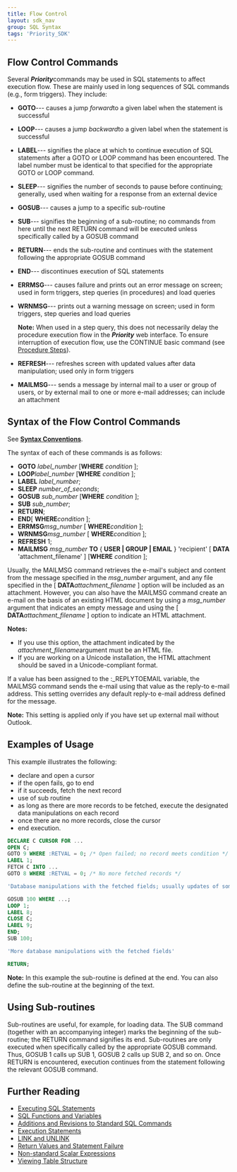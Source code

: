 ```yaml
---
title: Flow Control
layout: sdk_nav
group: SQL Syntax
tags: 'Priority_SDK'
---
```


## Flow Control Commands 

Several ***Priority***commands may be used in SQL statements to affect
execution flow. These are mainly used in long sequences of SQL commands
(e.g., form triggers). They include:

-   **GOTO**--- causes a jump *forward*to a given label when the
    statement is successful
-   **LOOP**--- causes a jump *backward*to a given label when the
    statement is successful
-   **LABEL**--- signifies the place at which to continue execution of
    SQL statements after a GOTO or LOOP command has been encountered.
    The label number must be identical to that specified for the
    appropriate GOTO or LOOP command.
-   **SLEEP**--- signifies the number of seconds to pause before
    continuing; generally, used when waiting for a response from an
    external device
-   **GOSUB**--- causes a jump to a specific sub-routine
-   **SUB**--- signifies the beginning of a sub-routine; no commands
    from here until the next RETURN command will be executed unless
    specifically called by a GOSUB command
-   **RETURN**--- ends the sub-routine and continues with the statement
    following the appropriate GOSUB command
-   **END**--- discontinues execution of SQL statements
-   **ERRMSG**--- causes failure and prints out an error message on
    screen; used in form triggers, step queries (in procedures) and load
    queries
-   **WRNMSG**--- prints out a warning message on screen; used in form
    triggers, step queries and load queries


    **Note:** When used in a step query, this does not necessarily delay the
    procedure execution flow in the ***Priority*** web interface. To ensure
    interruption of execution flow, use the CONTINUE basic command (see
    [Procedure Steps](Procedure-Steps )).

-   **REFRESH**--- refreshes screen with updated values after data
    manipulation; used only in form triggers
-   **MAILMSG**--- sends a message by internal mail to a user or group
    of users, or by external mail to one or more e-mail addresses; can
    include an attachment

## Syntax of the Flow Control Commands 

See [**Syntax Conventions**](SQL-Syntax#Syntax-Conventions" ).

The syntax of each of these commands is as follows:

-   **GOTO** *label_number* \[**WHERE** *condition* \];
-   **LOOP***label_number* \[**WHERE** *condition* \];
-   **LABEL** *label_number*;
-   **SLEEP** *number_of_seconds*;
-   **GOSUB** *sub_number* \[**WHERE** *condition* \];
-   **SUB** *sub_number*;
-   **RETURN**;
-   **END**\[ **WHERE***condition* \];
-   **ERRMSG***msg_number* \[ **WHERE***condition* \];
-   **WRNMSG***msg_number* \[ **WHERE***condition* \];
-   **REFRESH** 1;
-   **MAILMSG** *msg_number* **TO** { **USER \| GROUP \| EMAIL** }
    'recipient' [ **DATA** 'attachment_filename' ]
    [**WHERE** *condition* ];

Usually, the MAILMSG command retrieves the e-mail\'s subject and content
from the message specified in the *msg_number* argument, and any file
specified in the [ **DATA***attachment_filename* ] option will be
included as an attachment. However, you can also have the MAILMSG
command create an e-mail on the basis of an existing HTML document by
using a *msg_number* argument that indicates an empty message and using
the [ **DATA***attachment_filename* ] option to indicate an HTML
attachment.


**Notes:**

-   If you use this option, the attachment indicated by the
    *attachment_filename*argument must be an HTML file.
-   If you are working on a Unicode installation, the HTML attachment
    should be saved in a Unicode-compliant format.


If a value has been assigned to the :_REPLYTOEMAIL variable, the
MAILMSG command sends the e-mail using that value as the reply-to e-mail
address. This setting overrides any default reply-to e-mail address
defined for the message.

**Note:** This setting is applied only if you have set up external mail
without Outlook.


## Examples of Usage 

This example illustrates the following:

-   declare and open a cursor
-   if the open fails, go to end
-   if it succeeds, fetch the next record
-   use of sub routine
-   as long as there are more records to be fetched, execute the
    designated data manipulations on each record
-   once there are no more records, close the cursor
-   end execution.

```sql
DECLARE C CURSOR FOR ...
OPEN C;
GOTO 9 WHERE :RETVAL = 0; /* Open failed; no record meets condition */
LABEL 1; 
FETCH C INTO ...
GOTO 8 WHERE :RETVAL = 0; /* No more fetched records */

'Database manipulations with the fetched fields; usually updates of some sort'

GOSUB 100 WHERE ...;
LOOP 1;
LABEL 8;
CLOSE C;
LABEL 9;
END;
SUB 100;

'More database manipulations with the fetched fields'

RETURN;
```

**Note:** In this example the sub-routine is defined at the end. You can
also define the sub-routine at the beginning of the text.


## Using Sub-routines 

Sub-routines are useful, for example, for loading data. The SUB command
(together with an accompanying integer) marks the beginning of the
sub-routine; the RETURN command signifies its end. Sub-routines are only
executed when specifically called by the appropriate GOSUB command.
Thus, GOSUB 1 calls up SUB 1, GOSUB 2 calls up SUB 2, and so on. Once
RETURN is encountered, execution continues from the statement following
the relevant GOSUB command.

## Further Reading 

-   [Executing SQL Statements](Executing-SQL-Statements )
-   [SQL Functions and
    Variables](SQL-Functions-Variables )
-   [Additions and Revisions to Standard SQL
    Commands](Additions-to-SQL-Commands )
-   [Execution Statements](Execution-Statements )
-   [LINK and UNLINK](Link-Unlink )
-   [Return Values and Statement
    Failure](RETVAL-Values )
-   [Non-standard Scalar
    Expressions](Scalar-Expressions )
-   [Viewing Table Structure](TableStructure )
